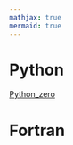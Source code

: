 ```yaml
---
mathjax: true
mermaid: true
---
```


# Python
[Python_zero](https://kaityo256.github.io/python_zero/)

# Fortran
